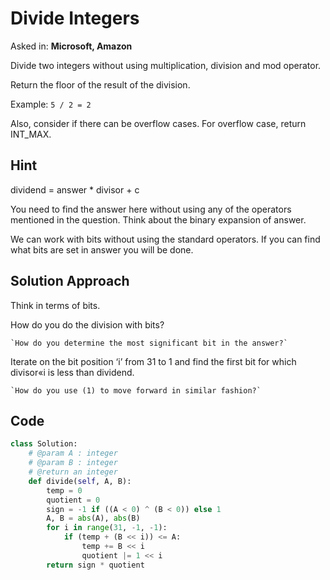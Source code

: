 # Divide Integers

Asked in: **Microsoft, Amazon**

Divide two integers without using multiplication, division and mod operator.

Return the floor of the result of the division.

Example:
`5 / 2 = 2`

Also, consider if there can be overflow cases. For overflow case, return INT_MAX.

## Hint

dividend = answer \* divisor + c

You need to find the answer here without using any of the operators mentioned in the question. Think about the binary expansion of answer.

We can work with bits without using the standard operators. If you can find what bits are set in answer you will be done.

## Solution Approach

Think in terms of bits.

How do you do the division with bits?

    `How do you determine the most significant bit in the answer?`

Iterate on the bit position ‘i’ from 31 to 1 and find the first bit for which divisor«i is less than dividend.

    `How do you use (1) to move forward in similar fashion?`

## Code

```py
class Solution:
    # @param A : integer
    # @param B : integer
    # @return an integer
    def divide(self, A, B):
        temp = 0
        quotient = 0
        sign = -1 if ((A < 0) ^ (B < 0)) else 1
        A, B = abs(A), abs(B)
        for i in range(31, -1, -1):
            if (temp + (B << i)) <= A:
                temp += B << i
                quotient |= 1 << i
        return sign * quotient
```
